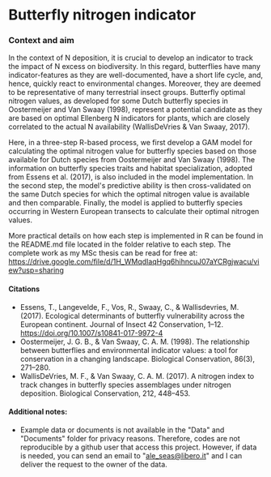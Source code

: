 # Butterfly nitrogen indicator

### Context and aim
In the context of N deposition, it is crucial to develop an indicator to track the impact of N excess on biodiversity. In this regard, butterflies have many indicator-features as they are well-documented, have a short life cycle, and, hence, quickly react to environmental changes. Moreover, they are deemed to be representative of many terrestrial insect groups. Butterfly optimal nitrogen values, as developed for some Dutch butterfly species in Oostermeijer and Van Swaay (1998), represent a potential candidate as they are based on optimal Ellenberg N indicators for plants, which are closely correlated to the actual N availability (WallisDeVries & Van Swaay, 2017).

Here, in a three-step R-based process, we first develop a GAM model for calculating the optimal nitrogen value for butterfly species based on those available for Dutch species from Oostermeijer and Van Swaay (1998). The information on butterfly species traits and habitat specialization, adopted from Essens et al. (2017), is also included in the model implementation. In the second step, the model's predictive ability is then cross-validated on the same Dutch species for which the optimal nitrogen value is available and then comparable. Finally, the model is applied to butterfly species occurring in Western European transects to calculate their optimal nitrogen values.

More practical details on how each step is implemented in R can be found in the README.md file located in the folder relative to each step.
The complete work as my MSc thesis can be read for free at: https://drive.google.com/file/d/1H_WMqdIaqHgq6hihncuJ07aYCRgjwacu/view?usp=sharing

#### Citations
- Essens, T., Langevelde, F., Vos, R., Swaay, C., & Wallisdevries, M. (2017). Ecological determinants of butterfly vulnerability across the European continent. Journal of Insect
42
Conservation, 1–12. https://doi.org/10.1007/s10841-017-9972-4
- Oostermeijer, J. G. B., & Van Swaay, C. A. M. (1998). The relationship between butterflies and environmental indicator values: a tool for conservation in a changing landscape. Biological Conservation, 86(3), 271–280.
- WallisDeVries, M. F., & Van Swaay, C. A. M. (2017). A nitrogen index to track changes in butterfly species assemblages under nitrogen deposition. Biological Conservation, 212, 448–453.

#### Additional notes:

- Example data or documents is not available in the "Data" and "Documents" folder for privacy reasons. Therefore, codes are not reproducible by a github user that access this project. However, if data is needed, you can send an email to "ale_seas@libero.it" and I can deliver the request to the owner of the data. 

